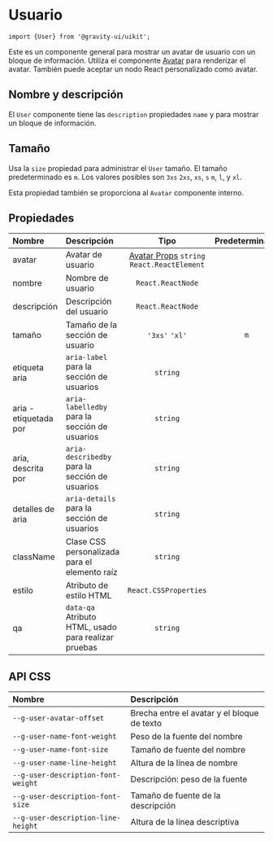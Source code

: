 <!--GITHUB_BLOCK-->

# Usuario

<!--/GITHUB_BLOCK-->

```tsx
import {User} from '@gravity-ui/uikit';
```

Este es un componente general para mostrar un avatar de usuario con un bloque de información. Utiliza el componente [Avatar](../Avatar/README.md) para renderizar el avatar. También puede aceptar un nodo React personalizado como avatar.

## Nombre y descripción

El `User` componente tiene las `description` propiedades `name` y para mostrar un bloque de información.

<!--LANDING_BLOCK

<ExampleBlock
    code={`
<User avatar={{text: 'Charles Darwin', theme: 'brand'}} name="Charles Darwin" description="charles@mail.ai" size="l" />
`}
>
    <UIKit.User avatar={{text: 'Charles Darwin', theme: 'brand'}} name="Charles Darwin" description="charles@mail.ai" size="l" />
</ExampleBlock>

LANDING_BLOCK-->

## Tamaño

Usa la `size` propiedad para administrar el `User` tamaño. El tamaño predeterminado es `m`. Los valores posibles son `3xs` `2xs`, `xs`, `s` `m`, `l`, y `xl`.

Esta propiedad también se proporciona al `Avatar` componente interno.

<!--LANDING_BLOCK

<ExampleBlock
    code={`
<User avatar={{text: 'Charles Darwin', theme: 'brand'}} name="Charles Darwin" description="charles@mail.ai" size="3xs" />
<User avatar={{text: 'Charles Darwin', theme: 'brand'}} name="Charles Darwin" description="charles@mail.ai" size="2xs" />
<User avatar={{text: 'Charles Darwin', theme: 'brand'}} name="Charles Darwin" description="charles@mail.ai" size="xs" />
<User avatar={{text: 'Charles Darwin', theme: 'brand'}} name="Charles Darwin" description="charles@mail.ai" size="s" />
<User avatar={{text: 'Charles Darwin', theme: 'brand'}} name="Charles Darwin" description="charles@mail.ai" size="m" />
<User avatar={{text: 'Charles Darwin', theme: 'brand'}} name="Charles Darwin" description="charles@mail.ai" size="l" />
<User avatar={{text: 'Charles Darwin', theme: 'brand'}} name="Charles Darwin" description="charles@mail.ai" size="xl" />
`}
>
    <UIKit.User avatar={{text: 'Charles Darwin', theme: 'brand'}} name="Charles Darwin" description="charles@mail.ai" size="3xs" />
    <UIKit.User avatar={{text: 'Charles Darwin', theme: 'brand'}} name="Charles Darwin" description="charles@mail.ai" size="2xs" />
    <UIKit.User avatar={{text: 'Charles Darwin', theme: 'brand'}} name="Charles Darwin" description="charles@mail.ai" size="xs" />
    <UIKit.User avatar={{text: 'Charles Darwin', theme: 'brand'}} name="Charles Darwin" description="charles@mail.ai" size="s" />
    <UIKit.User avatar={{text: 'Charles Darwin', theme: 'brand'}} name="Charles Darwin" description="charles@mail.ai" size="m" />
    <UIKit.User avatar={{text: 'Charles Darwin', theme: 'brand'}} name="Charles Darwin" description="charles@mail.ai" size="l" />
    <UIKit.User avatar={{text: 'Charles Darwin', theme: 'brand'}} name="Charles Darwin" description="charles@mail.ai" size="xl" />
</ExampleBlock>

LANDING_BLOCK-->

## Propiedades

| Nombre                | Descripción                                          |                                     Tipo                                     | Predeterminado |
| :-------------------- | :--------------------------------------------------- | :--------------------------------------------------------------------------: | :------------: |
| avatar                | Avatar de usuario                                    | [Avatar Props](../Avatar/README.md#properties) `string` `React.ReactElement` |                |
| nombre                | Nombre de usuario                                    |                              `React.ReactNode`                               |                |
| descripción           | Descripción del usuario                              |                              `React.ReactNode`                               |                |
| tamaño                | Tamaño de la sección de usuario                      |                                `'3xs'` `'xl'`                                |      `m`       |
| etiqueta aria         | `aria-label` para la sección de usuarios             |                                   `string`                                   |                |
| aria - etiquetada por | `aria-labelledby` para la sección de usuarios        |                                   `string`                                   |                |
| aria, descrita por    | `aria-describedby` para la sección de usuarios       |                                   `string`                                   |                |
| detalles de aria      | `aria-details` para la sección de usuarios           |                                   `string`                                   |                |
| className             | Clase CSS personalizada para el elemento raíz        |                                   `string`                                   |                |
| estilo                | Atributo de estilo HTML                              |                            `React.CSSProperties`                             |                |
| qa                    | `data-qa` Atributo HTML, usado para realizar pruebas |                                   `string`                                   |                |

## API CSS

| Nombre                             | Descripción                                 |
| :--------------------------------- | :------------------------------------------ |
| `--g-user-avatar-offset`           | Brecha entre el avatar y el bloque de texto |
| `--g-user-name-font-weight`        | Peso de la fuente del nombre                |
| `--g-user-name-font-size`          | Tamaño de fuente del nombre                 |
| `--g-user-name-line-height`        | Altura de la línea de nombre                |
| `--g-user-description-font-weight` | Descripción: peso de la fuente              |
| `--g-user-description-font-size`   | Tamaño de fuente de la descripción          |
| `--g-user-description-line-height` | Altura de la línea descriptiva              |
